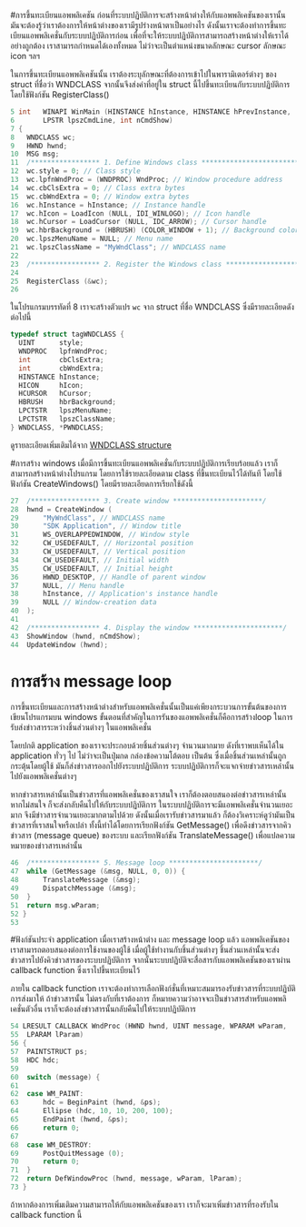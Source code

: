 #การขึ้นทะเบียนแอพพลิเคชัน
ก่อนที่ระบบปฏิบัติการจะสร้างหน้าต่างให้กับแอพพลิเคชันของเรานั้น มันจะต้องรู้ว่าเราต้องการให้หน้าต่างของเรามีรูปร่างหน้าตาเป็นอย่างไร ดังนั้นเราจะต้องทำการขึ้นทะเบียนแอพพลิเคชั่นกับระบบปฏิบัติการก่อน เพื่อที่จะให้ระบบปฏิบัติการสามารถสร้างหน้าต่างให้เราได้อย่างถูกต้อง เราสามารถกำหนดได้เองทั้งหมด ไม่ว่าจะเป็นตำแหน่งขนาดลักษณะ cursor ลักษณะ icon ฯลฯ

ในการขึ้นทะเบียนแอพพลิเคชันนั้น เราต้องระบุลักษณะที่ต้องการเข้าไปในพารามิเตอร์ต่างๆ ของ struct ที่ชื่อว่า WNDCLASS จากนั้นจึงส่งค่าที่อยู่ใน  struct นี้ไปขึ้นทะเบียนกับระบบปฏิบัติการโดยใช้ฟังก์ชัน RegisterClass()

```C
5 int   WINAPI WinMain (HINSTANCE hInstance, HINSTANCE hPrevInstance,
6       LPSTR lpszCmdLine, int nCmdShow)
7 {
8   WNDCLASS wc;
9   HWND hwnd;
10  MSG msg;
11  /***************** 1. Define Windows class ****************************/
12  wc.style = 0; // Class style
13  wc.lpfnWndProc = (WNDPROC) WndProc; // Window procedure address
14  wc.cbClsExtra = 0; // Class extra bytes
15  wc.cbWndExtra = 0; // Window extra bytes
16  wc.hInstance = hInstance; // Instance handle
17  wc.hIcon = LoadIcon (NULL, IDI_WINLOGO); // Icon handle
18  wc.hCursor = LoadCursor (NULL, IDC_ARROW); // Cursor handle
19  wc.hbrBackground = (HBRUSH) (COLOR_WINDOW + 1); // Background color
20  wc.lpszMenuName = NULL; // Menu name
21  wc.lpszClassName = "MyWndClass"; // WNDCLASS name
22
23  /***************** 2. Register the Windows class **********************/
24
25  RegisterClass (&wc);
26
```
 
ในโปรแกรมบรรทัดที่ 8  เราจะสร้างตัวแปร ```wc``` จาก struct ที่ชื่อ WNDCLASS ซึ่งมีรายละเอียดดังต่อไปนี้ 
```c
typedef struct tagWNDCLASS {
  UINT      style;
  WNDPROC   lpfnWndProc;
  int       cbClsExtra;
  int       cbWndExtra;
  HINSTANCE hInstance;
  HICON     hIcon;
  HCURSOR   hCursor;
  HBRUSH    hbrBackground;
  LPCTSTR   lpszMenuName;
  LPCTSTR   lpszClassName;
} WNDCLASS, *PWNDCLASS;
```

ดูรายละเอียดเพิ่มเติมได้จาก [WNDCLASS structure](https://msdn.microsoft.com/en-us/library/windows/desktop/ms633576(v=vs.85).aspx)
 
#การสร้าง windows
 เมื่อมีการขึ้นทะเบียนแอพพลิเคชั่นกับระบบปฏิบัติการเรียบร้อยแล้ว เราก็สามารถสร้างหน้าต่างโปรแกรม โดยการใช้รายละเอียดตาม class ที่ขึ้นทะเบียนไว้ได้ทันที โดยใช้ฟังก์ชัน CreateWindows() โดยมีรายละเอียดการเรียกใช้ดังนี้
```c
27  /***************** 3. Create window **********************/
28  hwnd = CreateWindow (
29      "MyWndClass", // WNDCLASS name
30      "SDK Application", // Window title
31      WS_OVERLAPPEDWINDOW, // Window style
32      CW_USEDEFAULT, // Horizontal position
33      CW_USEDEFAULT, // Vertical position
34      CW_USEDEFAULT, // Initial width
35      CW_USEDEFAULT, // Initial height
36      HWND_DESKTOP, // Handle of parent window
37      NULL, // Menu handle
38      hInstance, // Application's instance handle
39      NULL // Window-creation data
40  );
41
42  /***************** 4. Display the window **********************/
43  ShowWindow (hwnd, nCmdShow);
44  UpdateWindow (hwnd);
```
# การสร้าง message loop
การขึ้นทะเบียนและการสร้างหน้าต่างสำหรับแอพพลิเคชั่นนั้นเป็นแค่เพียงกระบวนการขั้นต้นของการเขียนโปรแกรมบน windows ขั้นตอนที่สำคัญในการรันของแอพพลิเคชั่นก็คือการสร้างloop ในการรับส่งข่าวสารระหว่างชิ้นส่วนต่างๆ ในแอพพลิเคชั่น

โดยปกติ application ของเราจะประกอบด้วยชิ้นส่วนต่างๆ จำนวนมากมาย ดังที่เราพบเห็นได้ใน application ทั่วๆ ไป ไม่ว่าจะเป็นปุ่มกด กล่องข้อความโต้ตอบ เป็นต้น ซึ่งเมื่อชิ้นส่วนเหล่านั้นถูกกระตุ้นโดยผู้ใช้ มันก็ส่งข่าวสารออกไปยังระบบปฏิบัติการ ระบบปฏิบัติการก็จะแจกจ่ายข่าวสารเหล่านั้นไปยังแอพพลิเคชั่นต่างๆ

หากข่าวสารเหล่านั้นเป็นข่าวสารที่แอพพลิเคชั่นของเราสนใจ เราก็ต้องตอบสนองต่อข่าวสารเหล่านั้น หากไม่สนใจ ก็จะส่งกลับคืนไปให้กับระบบปฏิบัติการ 
ในระบบปฏิบัติการจะมีแอพพลิเคชั่นจำนวนเยอะมาก จึงมีข่าวสารจำนวนเยอะมากตามไปด้วย ดังนั้นเมื่อเรารับข่าวสารมาแล้ว ก็ต้องวิเคราะห์ดูว่ามันเป็นข่าวสารที่เราสนใจหรือเปล่า ทั้งนี้ทำได้โดยการเรียกฟังก์ชัน GetMessage() เพื่อดึงข่าวสารจากคิวข่าวสาร (message queue) ของระบบ  และเรียกฟังก์ชัน TranslateMessage() เพื่อแปลความหมายของข่าวสารเหล่านั้น 
```c
46  /***************** 5. Message loop **********************/
47  while (GetMessage (&msg, NULL, 0, 0)) {
48      TranslateMessage (&msg);
49      DispatchMessage (&msg);
50  }
51  return msg.wParam;
52 }
53
```

#ฟังก์ชันประจำ application
เมื่อเราสร้างหน้าต่าง และ message loop แล้ว แอพพลิเคชันของเราสามารถตอบสนองต่อการใช้งานของผู้ใช้ เมื่อผู้ใช้ทำงานกับชิ้นส่วนต่างๆ ชิ้นส่วนเหล่านั้นจะส่งข่าวสารไปยังคิวข่าวสารของระบบปฏิบัติการ จากนั้นระบบปฏิบัติจะสื่อสารกับแอพพลิเคชันของเราผ่าน callback function ซึ่งเราไปขึ้นทะเบียนไว้ 

ภายใน callback function เราจะต้องทำการเลือกฟังก์ชั่นที่เหมาะสมมารองรับข่าวสารที่ระบบปฏิบัติการส่งมาให้ ถ้าข่าวสารนั้น ไม่ตรงกับที่เราต้องการ ก็หมายความว่าอาจจะเป็นข่าวสารสำหรับแอพพลิเคชั่นตัวอื่น เราก็จะต้องส่งข่าวสารนั้นกลับคืนไปให้ระบบปฏิบัติการ 
```C
54 LRESULT CALLBACK WndProc (HWND hwnd, UINT message, WPARAM wParam,
55  LPARAM lParam)
56 {
57  PAINTSTRUCT ps;
58  HDC hdc;
59
60  switch (message) {
61
62  case WM_PAINT:
63      hdc = BeginPaint (hwnd, &ps);
64      Ellipse (hdc, 10, 10, 200, 100);
65      EndPaint (hwnd, &ps);
66      return 0;
67
68  case WM_DESTROY:
69      PostQuitMessage (0);
70      return 0;
71  }
72  return DefWindowProc (hwnd, message, wParam, lParam);
73 }
```
ถ้าหากต้องการเพิ่มเติมความสามารถให้กับแอพพลิเคชันของเรา เราก็จะมาเพิ่มข่าวสารที่รองรับใน callback function นี้
